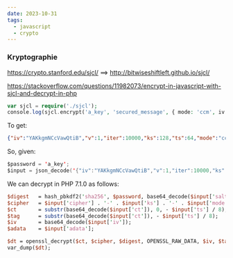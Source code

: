 ```yaml
---
date: 2023-10-31
tags:
  - javascript
  - crypto
---
```


### Kryptographie

https://crypto.stanford.edu/sjcl/ ==> http://bitwiseshiftleft.github.io/sjcl/

https://stackoverflow.com/questions/11982073/encrypt-in-javascript-with-sjcl-and-decrypt-in-php

```php
var sjcl = require('./sjcl');
console.log(sjcl.encrypt('a_key', 'secured_message', { mode: 'ccm', iv: sjcl.random.randomWords(3, 0) }));
```

To get:

```json
{"iv":"YAKkgmNCcVawQtiB","v":1,"iter":10000,"ks":128,"ts":64,"mode":"ccm","adata":"","cipher":"aes","salt":"CwEDE4PXBzY=","ct":"pJ7nmnAGXiC9AD29OADlpFdFl0d/MxQ="}
```

So, given:

```swift
$password = 'a_key';
$input = json_decode('{"iv":"YAKkgmNCcVawQtiB","v":1,"iter":10000,"ks":128,"ts":64,"mode":"ccm","adata":"","cipher":"aes","salt":"CwEDE4PXBzY=","ct":"pJ7nmnAGXiC9AD29OADlpFdFl0d/MxQ="}', true);
```

We can decrypt in PHP 7.1.0 as follows:

```perl
$digest   = hash_pbkdf2('sha256', $password, base64_decode($input['salt']), $input['iter'], 0, true);
$cipher   = $input['cipher'] . '-' . $input['ks'] . '-' . $input['mode'];
$ct       = substr(base64_decode($input['ct']), 0, - $input['ts'] / 8);
$tag      = substr(base64_decode($input['ct']), - $input['ts'] / 8);
$iv       = base64_decode($input['iv']);
$adata    = $input['adata'];

$dt = openssl_decrypt($ct, $cipher, $digest, OPENSSL_RAW_DATA, $iv, $tag, $adata);
var_dump($dt);
```